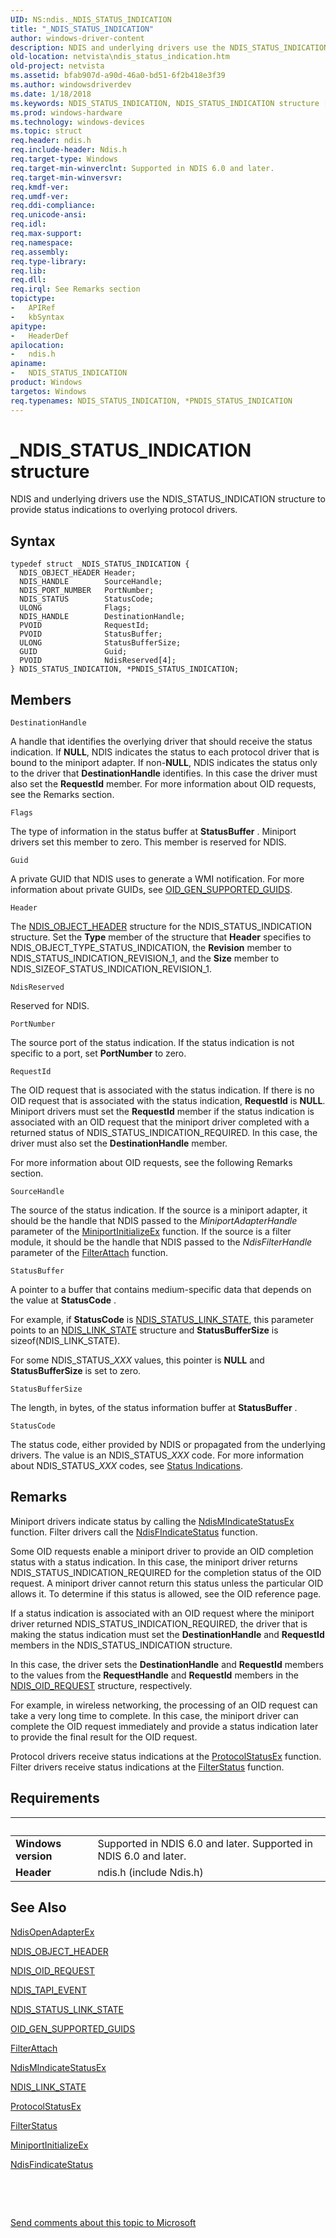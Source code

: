 ```yaml
---
UID: NS:ndis._NDIS_STATUS_INDICATION
title: "_NDIS_STATUS_INDICATION"
author: windows-driver-content
description: NDIS and underlying drivers use the NDIS_STATUS_INDICATION structure to provide status indications to overlying protocol drivers.
old-location: netvista\ndis_status_indication.htm
old-project: netvista
ms.assetid: bfab907d-a90d-46a0-bd51-6f2b418e3f39
ms.author: windowsdriverdev
ms.date: 1/18/2018
ms.keywords: NDIS_STATUS_INDICATION, NDIS_STATUS_INDICATION structure [Network Drivers Starting with Windows Vista], netvista.ndis_status_indication, ndis/NDIS_STATUS_INDICATION, ndis/PNDIS_STATUS_INDICATION, _NDIS_STATUS_INDICATION, PNDIS_STATUS_INDICATION, ndis_status_ref_6c475f32-573d-4e1b-ae74-bd9e9b8943db.xml, PNDIS_STATUS_INDICATION structure pointer [Network Drivers Starting with Windows Vista], *PNDIS_STATUS_INDICATION
ms.prod: windows-hardware
ms.technology: windows-devices
ms.topic: struct
req.header: ndis.h
req.include-header: Ndis.h
req.target-type: Windows
req.target-min-winverclnt: Supported in NDIS 6.0 and later.
req.target-min-winversvr: 
req.kmdf-ver: 
req.umdf-ver: 
req.ddi-compliance: 
req.unicode-ansi: 
req.idl: 
req.max-support: 
req.namespace: 
req.assembly: 
req.type-library: 
req.lib: 
req.dll: 
req.irql: See Remarks section
topictype:
-	APIRef
-	kbSyntax
apitype:
-	HeaderDef
apilocation:
-	ndis.h
apiname:
-	NDIS_STATUS_INDICATION
product: Windows
targetos: Windows
req.typenames: NDIS_STATUS_INDICATION, *PNDIS_STATUS_INDICATION
---
```


# _NDIS_STATUS_INDICATION structure
NDIS and underlying drivers use the NDIS_STATUS_INDICATION structure to provide status indications to
  overlying protocol drivers.

## Syntax
````
typedef struct _NDIS_STATUS_INDICATION {
  NDIS_OBJECT_HEADER Header;
  NDIS_HANDLE        SourceHandle;
  NDIS_PORT_NUMBER   PortNumber;
  NDIS_STATUS        StatusCode;
  ULONG              Flags;
  NDIS_HANDLE        DestinationHandle;
  PVOID              RequestId;
  PVOID              StatusBuffer;
  ULONG              StatusBufferSize;
  GUID               Guid;
  PVOID              NdisReserved[4];
} NDIS_STATUS_INDICATION, *PNDIS_STATUS_INDICATION;
````

## Members


`DestinationHandle`

A handle that identifies the overlying driver that should receive the status indication. If <b>NULL</b>,
     NDIS indicates the status to each protocol driver that is bound to the miniport adapter. If non-<b>NULL</b>,
     NDIS indicates the status only to the driver that 
     <b>DestinationHandle</b> identifies. In this case the driver must also set the 
     <b>RequestId</b> member. For more information about OID requests, see the Remarks section.

`Flags`

The type of information in the status buffer at 
     <b>StatusBuffer</b> . Miniport drivers set this member to zero. This member is reserved for NDIS.

`Guid`

A private GUID that NDIS uses to generate a WMI notification. For more information about private
     GUIDs, see 
     <a href="https://msdn.microsoft.com/library/windows/hardware/ff569641">OID_GEN_SUPPORTED_GUIDS</a>.

`Header`

The 
     <a href="..\ntddndis\ns-ntddndis-_ndis_object_header.md">NDIS_OBJECT_HEADER</a> structure for the
     NDIS_STATUS_INDICATION structure. Set the 
     <b>Type</b> member of the structure that 
     <b>Header</b> specifies to NDIS_OBJECT_TYPE_STATUS_INDICATION, the 
     <b>Revision</b> member to NDIS_STATUS_INDICATION_REVISION_1, and the 
     <b>Size</b> member to NDIS_SIZEOF_STATUS_INDICATION_REVISION_1.

`NdisReserved`

Reserved for NDIS.

`PortNumber`

The source port of the status indication. If the status indication is not specific to a port, set 
     <b>PortNumber</b> to zero.

`RequestId`

The OID request that is associated with the status indication. If there is no OID request that is
     associated with the status indication, 
     <b>RequestId</b> is <b>NULL</b>. Miniport drivers must set the 
     <b>RequestId</b> member if the status indication is associated with an OID request that the miniport
     driver completed with a returned status of NDIS_STATUS_INDICATION_REQUIRED. In this case, the driver
     must also set the 
     <b>DestinationHandle</b> member.
     

For more information about OID requests, see the following Remarks section.

`SourceHandle`

The source of the status indication. If the source is a miniport adapter, it should be the handle
     that NDIS passed to the 
     <i>MiniportAdapterHandle</i> parameter of the 
     <a href="..\ndis\nc-ndis-miniport_initialize.md">MiniportInitializeEx</a> function. If
     the source is a filter module, it should be the handle that NDIS passed to the 
     <i>NdisFilterHandle</i> parameter of the 
     <a href="..\ndis\nc-ndis-filter_attach.md">FilterAttach</a> function.

`StatusBuffer`

A pointer to a buffer that contains medium-specific data that depends on the value at 
     <b>StatusCode</b> . 
     

For example, if 
     <b>StatusCode</b> is 
     <a href="https://msdn.microsoft.com/library/windows/hardware/ff567391">NDIS_STATUS_LINK_STATE</a>, this
     parameter points to an 
     <a href="..\ntddndis\ns-ntddndis-_ndis_link_state.md">NDIS_LINK_STATE</a> structure and 
     <b>StatusBufferSize</b> is 
     sizeof(NDIS_LINK_STATE).

For some NDIS_STATUS_<i>XXX</i> values, this pointer is <b>NULL</b> and 
     <b>StatusBufferSize</b> is set to zero.

`StatusBufferSize`

The length, in bytes, of the status information buffer at 
     <b>StatusBuffer</b> .

`StatusCode`

The status code, either provided by NDIS or propagated from the underlying drivers. The value is
     an NDIS_STATUS_<i>XXX</i> code. For more information about NDIS_STATUS_<i>XXX</i> codes, see 
     <a href="https://msdn.microsoft.com/library/windows/hardware/ff570879">Status Indications</a>.

## Remarks
Miniport drivers indicate status by calling the 
    <a href="..\ndis\nf-ndis-ndismindicatestatusex.md">NdisMIndicateStatusEx</a> function.
    Filter drivers call the 
    <a href="..\ndis\nf-ndis-ndisfindicatestatus.md">NdisFIndicateStatus</a> function.

Some OID requests enable a miniport driver to provide an OID completion status with a status
    indication. In this case, the miniport driver returns NDIS_STATUS_INDICATION_REQUIRED for the completion
    status of the OID request. A miniport driver cannot return this status unless the particular OID allows
    it. To determine if this status is allowed, see the OID reference page.

If a status indication is associated with an OID request where the miniport driver returned
    NDIS_STATUS_INDICATION_REQUIRED, the driver that is making the status indication must set the 
    <b>DestinationHandle</b> and 
    <b>RequestId</b> members in the NDIS_STATUS_INDICATION structure.

In this case, the driver sets the 
    <b>DestinationHandle</b> and 
    <b>RequestId</b> members to the values from the 
    <b>RequestHandle</b> and 
    <b>RequestId</b> members in the 
    <a href="..\ndis\ns-ndis-_ndis_oid_request.md">NDIS_OID_REQUEST</a> structure,
    respectively.

For example, in wireless networking, the processing of an OID request can take a very long time to
    complete. In this case, the miniport driver can complete the OID request immediately and provide a status
    indication later to provide the final result for the OID request.

Protocol drivers receive status indications at the 
    <a href="..\ndis\nc-ndis-protocol_status_ex.md">ProtocolStatusEx</a> function. Filter
    drivers receive status indications at the 
    <a href="..\ndis\nc-ndis-filter_status.md">FilterStatus</a> function.

## Requirements
| &nbsp; | &nbsp; |
| ---- |:---- |
| **Windows version** | Supported in NDIS 6.0 and later. Supported in NDIS 6.0 and later. |
| **Header** | ndis.h (include Ndis.h) |

## See Also

<a href="..\ndis\nf-ndis-ndisopenadapterex.md">NdisOpenAdapterEx</a>

<a href="..\ntddndis\ns-ntddndis-_ndis_object_header.md">NDIS_OBJECT_HEADER</a>

<a href="..\ndis\ns-ndis-_ndis_oid_request.md">NDIS_OID_REQUEST</a>

<a href="https://msdn.microsoft.com/library/windows/hardware/ff558986">NDIS_TAPI_EVENT</a>

<a href="https://msdn.microsoft.com/library/windows/hardware/ff567391">NDIS_STATUS_LINK_STATE</a>

<a href="https://msdn.microsoft.com/library/windows/hardware/ff569641">OID_GEN_SUPPORTED_GUIDS</a>

<a href="..\ndis\nc-ndis-filter_attach.md">FilterAttach</a>

<a href="..\ndis\nf-ndis-ndismindicatestatusex.md">NdisMIndicateStatusEx</a>

<a href="..\ntddndis\ns-ntddndis-_ndis_link_state.md">NDIS_LINK_STATE</a>

<a href="..\ndis\nc-ndis-protocol_status_ex.md">ProtocolStatusEx</a>

<a href="..\ndis\nc-ndis-filter_status.md">FilterStatus</a>

<a href="..\ndis\nc-ndis-miniport_initialize.md">MiniportInitializeEx</a>

<a href="..\ndis\nf-ndis-ndisfindicatestatus.md">NdisFindicateStatus</a>

 

 

<a href="mailto:wsddocfb@microsoft.com?subject=Documentation%20feedback [netvista\netvista]:%20NDIS_STATUS_INDICATION structure%20 RELEASE:%20(1/18/2018)&amp;body=%0A%0APRIVACY STATEMENT%0A%0AWe use your feedback to improve the documentation. We don't use your email address for any other purpose, and we'll remove your email address from our system after the issue that you're reporting is fixed. While we're working to fix this issue, we might send you an email message to ask for more info. Later, we might also send you an email message to let you know that we've addressed your feedback.%0A%0AFor more info about Microsoft's privacy policy, see http://privacy.microsoft.com/en-us/default.aspx." title="Send comments about this topic to Microsoft">Send comments about this topic to Microsoft</a>